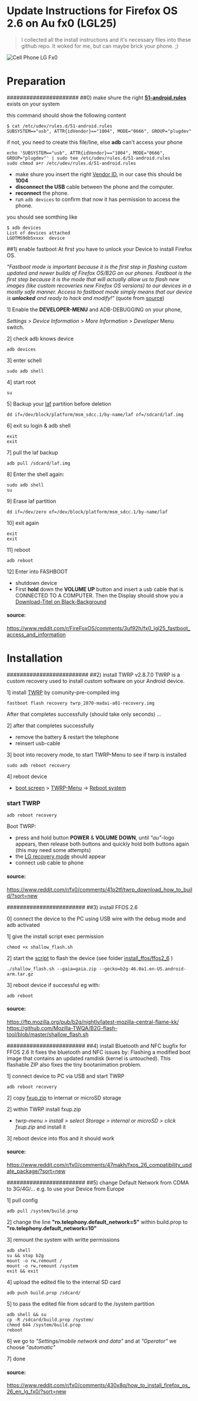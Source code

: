 # Update Instructions for Firefox OS 2.6 on Au fx0 (LGL25)

> I collected all the install instructions and it's necessary files into these github repo.
It woked for me, but can maybe brick your phone. ;)

![Cell Phone LG Fx0](https://github.com/stephanfriedrich/ffos_on_lgfx0/blob/master/lg_fx0.jpeg?raw=true)

# Preparation

######################
##0) make shure the right **[51-android.rules](https://github.com/M0Rf30/android-udev-rules/blob/master/51-android.rules)** exists on your system


this command should show the following content

```shell
$ cat /etc/udev/rules.d/51-android.rules 
SUBSYSTEM=="usb", ATTR{idVendor}=="1004", MODE="0666", GROUP="plugdev"
```
if not, you need to create this file/line, else **adb** can't access your phone

```shell
echo 'SUBSYSTEM=="usb", ATTR{idVendor}=="1004", MODE="0666", GROUP="plugdev"' | sudo tee /etc/udev/rules.d/51-android.rules
sudo chmod a+r /etc/udev/rules.d/51-android.rules
```

* make shure you insert the right [Vendor ID](https://developer.android.com/studio/run/device.html#VendorIds), in our case this should be **1004**
* **disconnect the USB** cable between the phone and the computer.
* **reconnect** the phone.
* run ```adb devices``` to confirm that now it has permission to access the phone.

you should see somthing like 

```shell
$ adb devices
List of devices attached 
LGOTMS9db5xxxx  device
```


##1) enable fastboot
At first you have to unlock your Device to install Firefox OS.

*"Fastboot mode is important because it is the first step in flashing custom updated and newer builds of Firefox OS/B2G on our phones. Fastboot is the first step because it is the mode that will actually allow us to flash new images (like custom recoveries new Firefox OS versions) to our devices in a mostly safe manner. Access to fastboot mode simply means that our device is __unlocked__ and ready to hack and modify!"* (quote from [source](https://www.reddit.com/r/FireFoxOS/comments/3uf92h/fx0_lgl25_fastboot_access_and_information))

1] Enable the **DEVELOPER-MENU** and ADB-DEBUGGING on your phone,  

*Settings > Device Information > More Information > Developer* Menu switch.

2] check adb knows device
```shell
adb devices
```

3] enter schell
```shell
sudo adb shell
```

4] start root
```shell
su
```

5] Backup your [laf](./install_fastboot/laf.img) partition before deletion
```shell
dd if=/dev/block/platform/msm_sdcc.1/by-name/laf of=/sdcard/laf.img
```

6] exit su login & adb shell
```shell
exit
exit
```

7] pull the laf backup
```shell
adb pull /sdcard/laf.img
```

8] Enter the shell again:
```shell
sudo adb shell
su
```

9] Erase laf partition
```shell
dd if=/dev/zero of=/dev/block/platform/msm_sdcc.1/by-name/laf
```

10] exit again
```shell
exit
exit
```

11] reboot
```shell
adb reboot
```


12] Enter into FASHBOOT

* shutdown device
* First **hold** down the **VOLUME UP** button and insert a usb cable that is CONNECTED TO A COMPUTER.
Then the Display should show you a [Download-Titel on Black-Background](./install_fastboot/fastboot_menu.jpg)

#### source:
https://www.reddit.com/r/FireFoxOS/comments/3uf92h/fx0_lgl25_fastboot_access_and_information

# Installation

#########################
##2) install TWRP v2.8.7.0
TWRP is a custom recovery used to install custom software on your Android device.

1] install [TWRP](./install_twrp/twrp_2870-madai-a01-recovery.img) by comunity-pre-compiled img
```shell
fastboot flash recovery twrp_2870-madai-a01-recovery.img
```
After that completes successfully (should take only seconds) ...

2] after that completes successfully 

* remove the battery & restart the telephone
* reinsert usb-cable

3] boot into recovery mode, to start TWRP-Menu to see if twrp is installed 
```shell
sudo adb reboot recovery
```

4] reboot device

* [boot screen](./install_fastboot/IMG_0132.jpg) > [TWRP-Menu](./install_fastboot/IMG_0133.jpg) -> [Reboot system](./install_fastboot/IMG_0135.jpg)

### start TWRP
```shell
adb reboot recovery
```
Boot TWRP:
- press and hold button **POWER** & **VOLUME DOWN**, until *"au"*-logo appears, then release both buttons and quickly hold both buttons again (this may need some attempts)
- the [LG recovery mode](./install_fastboot/original_LG_Recovery_menu.jpg) should appear
- connect usb cable to phone

#### source:
https://www.reddit.com/r/fx0/comments/41p2tf/twrp_download_how_to_build/?sort=new


########################
##3) install FFOS 2.6

0] connect the device to the PC using USB wire with the debug mode and adb activated

1] give the install script exec permission
```shell
chmod +x shallow_flash.sh
```

2] start the [script](./install_ffos/ffos2_6/shallow_flash.sh) to flash the device (see folder [install_ffos/ffos2_6](./install_ffos/ffos2_6/) )
```shell
./shallow_flash.sh --gaia=gaia.zip --gecko=b2g-46.0a1.en-US.android-arm.tar.gz
```

3] reboot device if successful eg with:
```shell
adb reboot
```

#### source:
https://ftp.mozilla.org/pub/b2g/nightly/latest-mozilla-central-flame-kk/
https://github.com/Mozilla-TWQA/B2G-flash-tool/blob/master/shallow_flash.sh

########################
##4) install Bluetooth and NFC bugfix for FFOS 2.6
It fixes the bluetooth and NFC issues by:
Flashing a modified boot image that contains an updated ramdisk (kernel is untouched).
This flashable ZIP also fixes the tiny bootanimation problem.



1] connect device to PC via USB and start TWRP
```shell
adb reboot recovery
```

2] copy [fxup.zip](./install_bugfix/fxup.zip) to internat or microSD storage

2] within TWRP install fxup.zip
- *twrp-menu > install > select Storage > internal or microSD > click fxup.zip* and install it

3] reboot device into ffos and it should work

#### source:
https://www.reddit.com/r/fx0/comments/47makh/fxos_26_compatibility_update_package/?sort=new


########################
##5) change Default Network from CDMA to 3G/4G/...
e.g. to use your Device from Europe

1] pull config
```shell
adb pull /system/build.prop
```

2] change the line **"ro.telephony.default_network=5"** within build.prop to **"ro.telephony.default_network=10"**

3] remount the system with writte permissions
```
adb shell
su && stop b2g
mount -o rw,remount /
mount -o rw,remount /system
exit && exit
```

4] upload the edited file to the internal SD card
```shell
adb push build.prop /sdcard/
```

5] to pass the edited file from sdcard to the /system partition
```
adb shell && su
cp -R /sdcard/build.prop /system/
chmod 644 /system/build.prop
reboot
```

6] we go to *"Settings/mobile network and data"* and at *"Operator"* we choose *"automatic"*

7] done


#### source:
https://www.reddit.com/r/fx0/comments/430x8q/how_to_install_firefox_os_26_en_lg_fx0/?sort=new

